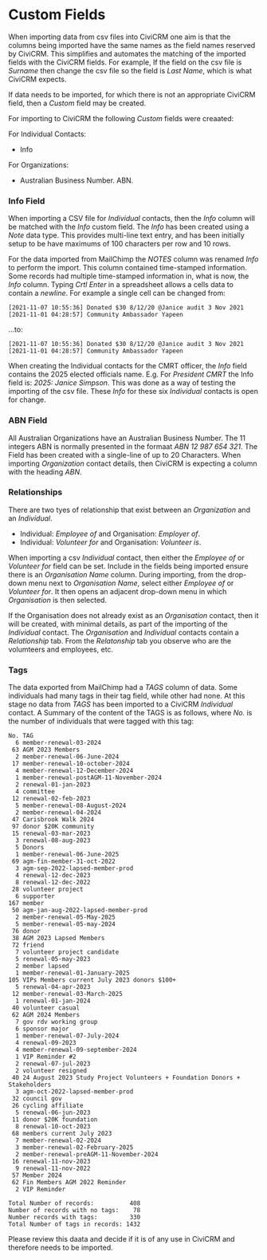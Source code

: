 # Custom Fields

When importing data from csv files into CiviCRM one aim is that the columns being imported have the same names as the field names reserved by CiviCRM. This simplifies and automates the matching of the imported fields with the CiviCRM fields. For example, If the field on the csv file is *Surname* then change the csv file so the field is *Last Name*, which is what CiviCRM expects.

If data needs to be imported, for which there is not an appropriate CiviCRM field, then a *Custom* field may be created.

For importing to CiviCRM the following *Custom* fields were creaated:

For Individual Contacts:
* Info

For Organizations:
* Australian Business Number. ABN.

### Info Field

When importing a CSV file for *Individual* contacts, then the *Info* column will be matched with the *Info* custom field. The *Info* has been created using a *Note* data type. This provides multi-line text entry, and has been initially setup to be have maximums of 100 characters per row and 10 rows.

For the data imported from MailChimp the *NOTES* column was renamed *Info* to perform the import. This column contained time-stamped information. Some records had multiple time-stamped information in, what is now, the *Info* column. Typing *Crtl Enter* in a spreadsheet allows a cells data to contain a *newline*. For example a single cell can be changed from:
```
[2021-11-07 10:55:36] Donated $30 8/12/20 @Janice audit 3 Nov 2021 [2021-11-01 04:28:57] Community Ambassador Yapeen
```

...to:
```
[2021-11-07 10:55:36] Donated $30 8/12/20 @Janice audit 3 Nov 2021 
[2021-11-01 04:28:57] Community Ambassador Yapeen
```

When creating the Individual contacts for the CMRT officer, the *Info* field contains the 2025 elected officials name. E.g. For *President CMRT* the Info field is: *2025: Janice Simpson*. This was done as a way of testing the importing of the csv file. These *Info* for these six *Individual* contacts is open for change.


### ABN Field

All Australian Organizations have an Australian Business Number. The 11 integers ABN is normally presented in the formaat *ABN 12 987 654 321*. The Field has been created with a single-line of up to 20 Characters. When importing *Organization* contact details, then CiviCRM is expecting a column with the heading *ABN*.


### Relationships

There are two tyes of relationship that exist between an *Organization* and an *Individual*.

* Individual: *Employee of* and Organisation: *Employer of*.
* Individual: *Volunteer for* and Organisation: *Volunteer is*.

When importing a csv *Individual* contact, then either the *Employee of* or *Volunteer for* field can be set. Include in the fields being imported ensure there is an *Organisation Name* column. During importing, from the drop-down menu next to *Organisation Name*, select either  *Employee of* or *Volunteer for*. It then opens an adjacent drop-down menu in which *Organisation* is then selected.

If the Organisation does not already exist as an *Organisation* contact, then it will be created, with minimal details, as part of the importing of the *Individual* contact. The *Organisation* and *Individual* contacts contain a *Relationship* tab. From the *Relatonship* tab you observe who are the volumteers and employees, etc.


### Tags

The data exported from MailChimp had a *TAGS* column of data. Some individuals had many tags in their tag field, while other had none. At this stage no data from *TAGS* has been imported to a CiviCRM *Individual* contact. A Summary of the content of the TAGS is as follows, where *No.* is the number of individuals that were tagged with this tag:
```
No. TAG
  6 member-renewal-03-2024
 63 AGM 2023 Members
  2 member-renewal-06-June-2024
 17 member-renewal-10-october-2024
  4 member-renewal-12-December-2024
  1 member-renewal-postAGM-11-November-2024
  2 renewal-01-jan-2023
  4 committee
 12 renewal-02-feb-2023
  5 member-renewal-08-August-2024
  2 member-renewal-04-2024
 47 Carisbrook Walk 2024
 97 donor $20K community
 15 renewal-03-mar-2023
  3 renewal-08-aug-2023
  5 Donors
  1 member-renewal-06-June-2025
 69 agm-fin-member-31-oct-2022
  3 agm-sep-2022-lapsed-member-prod
  4 renewal-12-dec-2023
  8 renewal-12-dec-2022
 28 volunteer project
  6 supporter
167 member
 50 agm-jan-aug-2022-lapsed-member-prod
  2 member-renewal-05-May-2025
  5 member-renewal-05-may-2024
 76 donor
 38 AGM 2023 Lapsed Members
 72 friend
  7 volunteer project candidate
  5 renewal-05-may-2023
  2 member lapsed
  1 member-renewal-01-January-2025
105 VIPs Members current July 2023 donors $100+
  5 renewal-04-apr-2023
 12 member-renewal-03-March-2025
  1 renewal-01-jan-2024
 40 volunteer casual
 62 AGM 2024 Members
  7 gov rdv working group
  6 sponsor major
  1 member-renewal-07-July-2024
  4 renewal-09-2023
  4 member-renewal-09-september-2024
  1 VIP Reminder #2
  2 renewal-07-jul-2023
  2 volunteer resigned
 40 24 August 2023 Study Project Volunteers + Foundation Donors + Stakeholders
  3 agm-oct-2022-lapsed-member-prod
 32 council gov
 26 cycling affiliate
  5 renewal-06-jun-2023
 11 donor $20K foundation
  8 renewal-10-oct-2023
 68 members current July 2023
  7 member-renewal-02-2024
  3 member-renewal-02-February-2025
  2 member-renewal-preAGM-11-November-2024
 16 renewal-11-nov-2023
  9 renewal-11-nov-2022
 57 Member 2024
 62 Fin Members AGM 2022 Reminder
  2 VIP Reminder

Total Number of records:          408
Number of records with no tags:    78
Number records with tags:         330
Total Number of tags in records: 1432
```

Please review this daata and decide if it is of any use in CiviCRM and therefore needs to be imported.



